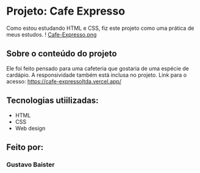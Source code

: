# Projeto: Cafe Expresso
Como estou estudando HTML e CSS, fiz este projeto como uma prática de meus estudos.
! [Cafe-Expresso.png](https://postimg.cc/zbkqcvjm)

## Sobre o conteúdo do projeto
Ele foi feito pensado para uma cafeteria que gostaria de uma espécie de cardápio. A responsividade também está inclusa no projeto.
Link para o acesso: https://cafe-expressoltda.vercel.app/

## Tecnologias utiilizadas:
* HTML
* CSS
* Web design

## Feito por:
### Gustavo Baister
